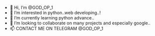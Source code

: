 - 👋 Hi, I’m @GOD_OP_1
- 👀 I’m interested in python..web developing..!
- 🌱 I’m currently learning python advance..
- 💞️ I’m looking to collaborate on many projects and especially google..
- 📫 CONTACT ME ON TELEGRAM @GOD_OP_1

<!---
Anubis-Devil/Anubis-Devil is a ✨ special ✨ repository because its `README.md` (this file) appears on your GitHub profile.
You can click the Preview link to take a look at your changes.
--->
